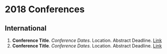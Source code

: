 # 2018 Conferences

## International

1. **Conference Title**. *Conference Dates*. Location. Abstract Deadline. [Link](example.com)
2. **Conference Title**. *Conference Dates*. Location. Abstract Deadline. [Link](example.com)
